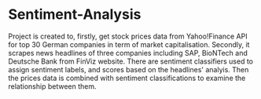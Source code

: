# Sentiment-Analysis

Project is created to, firstly, get stock prices data from Yahoo!Finance API for top 30 German companies in term of market capitalisation. Secondly, it scrapes news headlines of three companies including SAP, BioNTech and Deutsche Bank from FinViz website. There are sentiment classifiers used to assign sentiment labels, and scores based on the headlines' analyis. Then the prices data is combined with sentiment classifications to examine the relationship between them.
